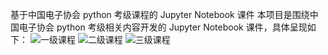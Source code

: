 基于中国电子协会 python 考级课程的 Jupyter Notebook 课件
本项目是围绕中国电子协会 python 考级相关内容开发的 Jupyter Notebook 课件，具体呈现如下：
![一级课程](/assets/img/philly-magic-garden.jpg "一级课程")
![二级课程](/assets/img/philly-magic-garden.jpg "二级课程")
![三级课程](/assets/img/philly-magic-garden.jpg "三级课程")
